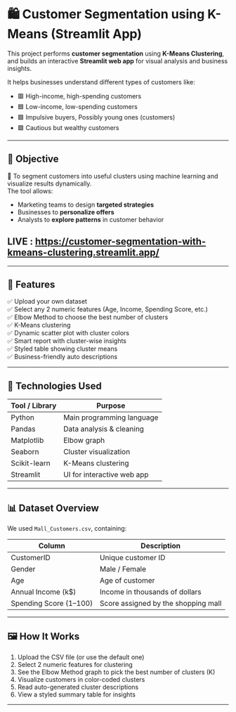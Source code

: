 
# 🛍️ Customer Segmentation using K-Means (Streamlit App)

This project performs **customer segmentation** using **K-Means Clustering**, and builds an interactive **Streamlit web app** for visual analysis and business insights.

It helps businesses understand different types of customers like:
- 🟥 High-income, high-spending customers
- 🟦 Low-income, low-spending customers
- 🟪 Impulsive buyers, Possibly young ones (customers)
- 🟩 Cautious but wealthy customers

---

## 📌 Objective

🎯 To segment customers into useful clusters using machine learning and visualize results dynamically.  
The tool allows:
- Marketing teams to design **targeted strategies**
- Businesses to **personalize offers**
- Analysts to **explore patterns** in customer behavior
## LIVE : https://customer-segmentation-with-kmeans-clustering.streamlit.app/

---

## 🚀 Features

✅ Upload your own dataset  
✅ Select any 2 numeric features (Age, Income, Spending Score, etc.)  
✅ Elbow Method to choose the best number of clusters  
✅ K-Means clustering  
✅ Dynamic scatter plot with cluster colors  
✅ Smart report with cluster-wise insights  
✅ Styled table showing cluster means  
✅ Business-friendly auto descriptions

---

## 🧪 Technologies Used

| Tool / Library     | Purpose                             |
|--------------------|--------------------------------------|
| Python             | Main programming language            |
| Pandas             | Data analysis & cleaning             |
| Matplotlib         | Elbow graph                          |
| Seaborn            | Cluster visualization                |
| Scikit-learn       | K-Means clustering                   |
| Streamlit          | UI for interactive web app           |

---

## 📊 Dataset Overview

We used `Mall_Customers.csv`, containing:

| Column                | Description                         |
|------------------------|-------------------------------------|
| CustomerID            | Unique customer ID                  |
| Gender                | Male / Female                       |
| Age                   | Age of customer                     |
| Annual Income (k$)    | Income in thousands of dollars      |
| Spending Score (1–100)| Score assigned by the shopping mall |

---

## 🖼️ How It Works

1. Upload the CSV file (or use the default one)
2. Select 2 numeric features for clustering
3. See the Elbow Method graph to pick the best number of clusters (K)
4. Visualize customers in color-coded clusters
5. Read auto-generated cluster descriptions
6. View a styled summary table for insights

---

